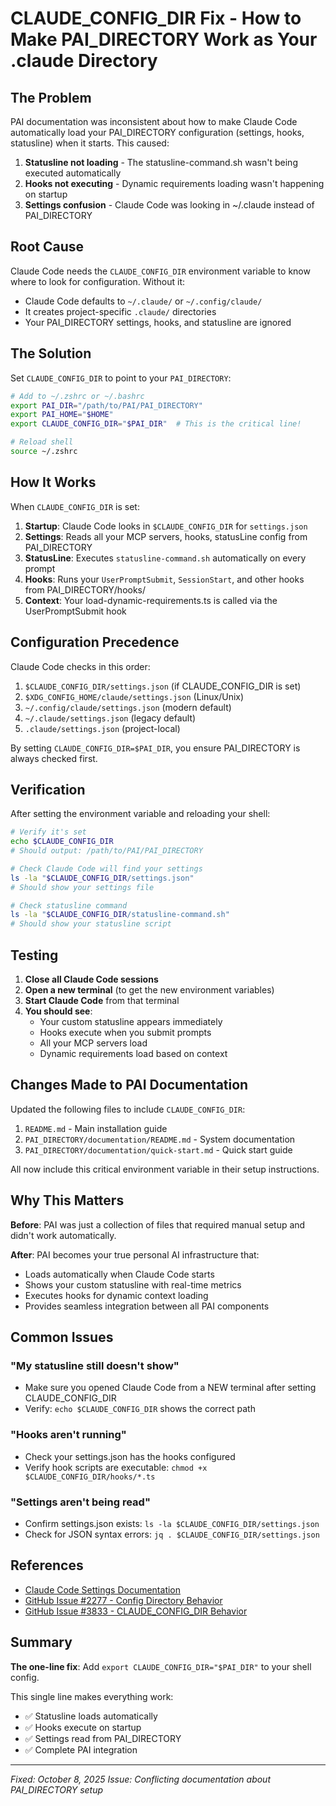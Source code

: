 # CLAUDE_CONFIG_DIR Fix - How to Make PAI_DIRECTORY Work as Your .claude Directory

## The Problem

PAI documentation was inconsistent about how to make Claude Code automatically load your PAI_DIRECTORY configuration (settings, hooks, statusline) when it starts. This caused:

1. **Statusline not loading** - The statusline-command.sh wasn't being executed automatically
2. **Hooks not executing** - Dynamic requirements loading wasn't happening on startup
3. **Settings confusion** - Claude Code was looking in ~/.claude instead of PAI_DIRECTORY

## Root Cause

Claude Code needs the `CLAUDE_CONFIG_DIR` environment variable to know where to look for configuration. Without it:
- Claude Code defaults to `~/.claude/` or `~/.config/claude/`
- It creates project-specific `.claude/` directories
- Your PAI_DIRECTORY settings, hooks, and statusline are ignored

## The Solution

Set `CLAUDE_CONFIG_DIR` to point to your `PAI_DIRECTORY`:

```bash
# Add to ~/.zshrc or ~/.bashrc
export PAI_DIR="/path/to/PAI/PAI_DIRECTORY"
export PAI_HOME="$HOME"
export CLAUDE_CONFIG_DIR="$PAI_DIR"  # This is the critical line!

# Reload shell
source ~/.zshrc
```

## How It Works

When `CLAUDE_CONFIG_DIR` is set:

1. **Startup**: Claude Code looks in `$CLAUDE_CONFIG_DIR` for `settings.json`
2. **Settings**: Reads all your MCP servers, hooks, statusLine config from PAI_DIRECTORY
3. **StatusLine**: Executes `statusline-command.sh` automatically on every prompt
4. **Hooks**: Runs your `UserPromptSubmit`, `SessionStart`, and other hooks from PAI_DIRECTORY/hooks/
5. **Context**: Your load-dynamic-requirements.ts is called via the UserPromptSubmit hook

## Configuration Precedence

Claude Code checks in this order:
1. `$CLAUDE_CONFIG_DIR/settings.json` (if CLAUDE_CONFIG_DIR is set)
2. `$XDG_CONFIG_HOME/claude/settings.json` (Linux/Unix)
3. `~/.config/claude/settings.json` (modern default)
4. `~/.claude/settings.json` (legacy default)
5. `.claude/settings.json` (project-local)

By setting `CLAUDE_CONFIG_DIR=$PAI_DIR`, you ensure PAI_DIRECTORY is always checked first.

## Verification

After setting the environment variable and reloading your shell:

```bash
# Verify it's set
echo $CLAUDE_CONFIG_DIR
# Should output: /path/to/PAI/PAI_DIRECTORY

# Check Claude Code will find your settings
ls -la "$CLAUDE_CONFIG_DIR/settings.json"
# Should show your settings file

# Check statusline command
ls -la "$CLAUDE_CONFIG_DIR/statusline-command.sh"
# Should show your statusline script
```

## Testing

1. **Close all Claude Code sessions**
2. **Open a new terminal** (to get the new environment variables)
3. **Start Claude Code** from that terminal
4. **You should see**:
   - Your custom statusline appears immediately
   - Hooks execute when you submit prompts
   - All your MCP servers load
   - Dynamic requirements load based on context

## Changes Made to PAI Documentation

Updated the following files to include `CLAUDE_CONFIG_DIR`:

1. `README.md` - Main installation guide
2. `PAI_DIRECTORY/documentation/README.md` - System documentation
3. `PAI_DIRECTORY/documentation/quick-start.md` - Quick start guide

All now include this critical environment variable in their setup instructions.

## Why This Matters

**Before**: PAI was just a collection of files that required manual setup and didn't work automatically.

**After**: PAI becomes your true personal AI infrastructure that:
- Loads automatically when Claude Code starts
- Shows your custom statusline with real-time metrics
- Executes hooks for dynamic context loading
- Provides seamless integration between all PAI components

## Common Issues

### "My statusline still doesn't show"
- Make sure you opened Claude Code from a NEW terminal after setting CLAUDE_CONFIG_DIR
- Verify: `echo $CLAUDE_CONFIG_DIR` shows the correct path

### "Hooks aren't running"
- Check your settings.json has the hooks configured
- Verify hook scripts are executable: `chmod +x $CLAUDE_CONFIG_DIR/hooks/*.ts`

### "Settings aren't being read"
- Confirm settings.json exists: `ls -la $CLAUDE_CONFIG_DIR/settings.json`
- Check for JSON syntax errors: `jq . $CLAUDE_CONFIG_DIR/settings.json`

## References

- [Claude Code Settings Documentation](https://docs.claude.com/en/docs/claude-code/settings)
- [GitHub Issue #2277 - Config Directory Behavior](https://github.com/anthropics/claude-code/issues/2277)
- [GitHub Issue #3833 - CLAUDE_CONFIG_DIR Behavior](https://github.com/anthropics/claude-code/issues/3833)

## Summary

**The one-line fix**: Add `export CLAUDE_CONFIG_DIR="$PAI_DIR"` to your shell config.

This single line makes everything work:
- ✅ Statusline loads automatically
- ✅ Hooks execute on startup
- ✅ Settings read from PAI_DIRECTORY
- ✅ Complete PAI integration

---

*Fixed: October 8, 2025*
*Issue: Conflicting documentation about PAI_DIRECTORY setup*
